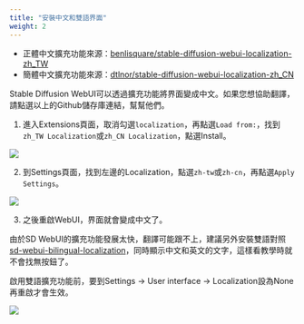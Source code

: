 ```yaml
---
title: "安裝中文和雙語界面"
weight: 2
---
```


- 正體中文擴充功能來源：[benlisquare/stable-diffusion-webui-localization-zh_TW](https://github.com/benlisquare/stable-diffusion-webui-localization-zh_TW)
- 簡體中文擴充功能來源：[dtlnor/stable-diffusion-webui-localization-zh_CN](https://github.com/dtlnor/stable-diffusion-webui-localization-zh_CN)

Stable Diffusion WebUI可以透過擴充功能將界面變成中文。如果您想協助翻譯，請點選以上的Github儲存庫連結，幫幫他們。

1. 進入Extensions頁面，取消勾選`localization`，再點選`Load from:`，找到`zh_TW Localization`或`zh_CN Localization`，點選Install。

![](../../images/localizations-1.webp)

2. 到Settings頁面，找到左邊的Localization，點選`zh-tw`或`zh-cn`，再點選`Apply Settings`。

![](../../images/localizations-2.webp)

3. 之後重啟WebUI，界面就會變成中文了。

由於SD WebUI的擴充功能發展太快，翻譯可能跟不上，建議另外安裝雙語對照[sd-webui-bilingual-localization](https://github.com/journey-ad/sd-webui-bilingual-localization)，同時顯示中文和英文的文字，這樣看教學時就不會找無按鈕了。

啟用雙語擴充功能前，要到Settings → User interface → Localization設為None再重啟才會生效。

![](../../images/localizations-3.webp)
